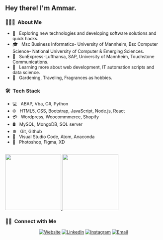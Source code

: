 <h2> Hey there! I'm Ammar.</h2>

<h3> 👨🏻‍💻 &nbsp;About Me </h3>

- 🤔 &nbsp; Exploring new technologies and developing software solutions and quick hacks.
- 🎓 &nbsp; Msc Business Informatics- University of Mannheim, Bsc Computer Science- National University of Computer & Emerging Sciences.
- 💼 &nbsp; SunExpress-Lufthansa, SAP, University of Mannheim, Touchstone Communications.
- 💭 &nbsp; Learning more about web development, IT automation scripts and data science.
- 🍭 &nbsp; Gardening, Traveling, Fragrances as hobbies.

<h3> 🛠 &nbsp;Tech Stack</h3>

- 💻 &nbsp;
  ABAP, Vba, C#, Python
- 🌐 &nbsp; HTML5, CSS, Bootstrap, JavaScript, Node.js, React
- 💳 &nbsp;  Wordpress, Woocommmerce, Shopify
- 🛢 &nbsp;
  MySQL, MongoDB, SQL server
- ⚙️ &nbsp;
  Git, Github
- 🔧 &nbsp;
 Visual Studio Code, Atom, Anaconda
- 🎨 &nbsp;
 Photoshop, Figma, XD

<br/>

<a href="https://github.com/syedammar111">
  <img height="180em" src="https://github-readme-stats.vercel.app/api?username=syedammar111&theme=buefy&show_icons=true" />
  <img height="180em" src="https://github-readme-stats.vercel.app/api/top-langs/?username=syedammar111&theme=buefy&layout=compact" />
</a>

<br/>

<h3> 🤝🏻 &nbsp;Connect with Me </h3>

<p align="center">
<a href="https://www.syedammarilyas.com/"><img alt="Website" src="https://img.shields.io/badge/Website-www.syedammarilyas.com-blue?style=flat-square&logo=google-chrome"></a>
<a href="https://www.linkedin.com/in/syedammarilyas/"><img alt="LinkedIn" src="https://img.shields.io/badge/LinkedIn-syedammarilyas-blue?style=flat-square&logo=linkedin"></a>
<a href="https://www.instagram.com/syedammarilyas/"><img alt="Instagram" src="https://img.shields.io/badge/Instagram-syedammarilyas-blue?style=flat-square&logo=instagram"></a>
<a href="mailto:syedammarilyas@hotmail.com"><img alt="Email" src="https://img.shields.io/badge/Email-syedammarilyas@hotmail.com-blue?style=flat-square&logo=gmail"></a>
</p>
